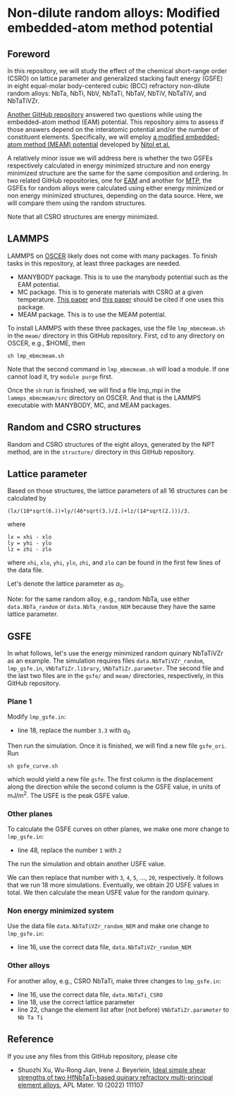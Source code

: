 # Non-dilute random alloys: Modified embedded-atom method potential

## Foreword

In this repository, we will study the effect of the chemical short-range order (CSRO) on lattice parameter and generalized stacking fault energy (GSFE) in eight equal-molar body-centered cubic (BCC) refractory non-dilute random alloys: NbTa, NbTi, NbV, NbTaTi, NbTaV, NbTiV, NbTaTiV, and NbTaTiVZr.

[Another GitHub repository](https://github.com/shuozhixu/JAP_2025) answered two questions while using the embedded-atom method (EAM) potential. This repository aims to assess if those answers depend on the interatomic potential and/or the number of constituent elements. Specifically, we will employ [a modified embedded-atom method (MEAM) potential](https://www.ctcms.nist.gov/potentials/entry/2024--Nitol-M-S-Echeverria-M-J-Dang-K-et-al--V-Nb-Ta-Ti-Zr/2024--Nitol-M-S--V-Nb-Ta-Ti-Zr--LAMMPS--ipr1.html) developed by [Nitol et al.](https://doi.org/10.1016/j.commatsci.2024.112886)

A relatively minor issue we will address here is whether the two GSFEs respectively calculated in energy minimized structure and non energy minimized structure are the same for the same composition and ordering. In two related GitHub repositories, one for [EAM](https://github.com/shuozhixu/JAP_2025) and another for [MTP](https://github.com/shuozhixu/JAP-MTP_2025), the GSFEs for random alloys were calculated using either energy minimized or non energy minimized structures, depending on the data source. Here, we will compare them using the random structures.

Note that all CSRO structures are energy minimized.

## LAMMPS

LAMMPS on [OSCER](http://www.ou.edu/oscer.html) likely does not come with many packages. To finish tasks in this repository, at least three packages are needed.

- MANYBODY package. This is to use the manybody potential such as the EAM potential.
- MC package. This is to generate materials with CSRO at a given temperature. [This paper](http://dx.doi.org/10.1103/PhysRevB.85.184203) and [this paper](https://doi.org/10.1103/PhysRevB.86.134204) should be cited if one uses this package.
- MEAM package. This is to use the MEAM potential.

To install LAMMPS with these three packages, use the file `lmp_mbmcmeam.sh` in the `meam/` directory in this GitHub repository. First, cd to any directory on OSCER, e.g., \$HOME, then

	sh lmp_mbmcmeam.sh

Note that the second command in `lmp_mbmcmeam.sh` will load a module. If one cannot load it, try `module purge` first.

Once the `sh` run is finished, we will find a file lmp_mpi in the `lammps_mbmcmeam/src` directory on OSCER. And that is the LAMMPS executable with MANYBODY, MC, and MEAM packages.

## Random and CSRO structures

Random and CSRO structures of the eight alloys, generated by the NPT method, are in the `structure/` directory in this GitHub repository. 

## Lattice parameter

Based on those structures, the lattice parameters of all 16 structures can be calculated by

	(lx/(10*sqrt(6.))+ly/(46*sqrt(3.)/2.)+lz/(14*sqrt(2.)))/3.
	
where

	lx = xhi - xlo
	ly = yhi - ylo
	lz = zhi - zlo

where `xhi`, `xlo`, `yhi`, `ylo`, `zhi`, and `zlo` can be found in the first few lines of the data file.

Let's denote the lattice parameter as $a_0$.

Note: for the same random alloy, e.g., random NbTa, use either `data.NbTa_random` or `data.NbTa_random_NEM` because they have the same lattice parameter.

## GSFE

In what follows, let's use the energy minimized random quinary NbTaTiVZr as an example. The simulation requires files `data.NbTaTiVZr_random`, `lmp_gsfe.in`, `VNbTaTiZr.library`, `VNbTaTiZr.parameter`. The second file and the last two files are in the `gsfe/` and `meam/` directories, respectively, in this GitHub repository.

### Plane 1

Modify `lmp_gsfe.in`:

- line 18, replace the number `3.3` with $a_0$

Then run the simulation. Once it is finished, we will find a new file `gsfe_ori`. Run

	sh gsfe_curve.sh
	
which would yield a new file `gsfe`. The first column is the displacement along the direction while the second column is the GSFE value, in units of mJ/m<sup>2</sup>. The USFE is the peak GSFE value.

### Other planes

To calculate the GSFE curves on other planes, we make one more change to `lmp_gsfe.in`:

- line 48, replace the number `1` with `2`

The run the simulation and obtain another USFE value.

We can then replace that number with `3`, `4`, `5`, ..., `20`, respectively. It follows that we run 18 more simulations. Eventually, we obtain 20 USFE values in total. We then calculate the mean USFE value for the random quinary.

### Non energy minimized system

Use the data file `data.NbTaTiVZr_random_NEM` and make one change to `lmp_gsfe.in`:

- line 16, use the correct data file, `data.NbTaTiVZr_random_NEM`

### Other alloys

For another alloy, e.g., CSRO NbTaTi, make three changes to `lmp_gsfe.in`:

- line 16, use the correct data file, `data.NbTaTi_CSRO`
- line 18, use the correct lattice parameter
- line 22, change the element list after (not before) `VNbTaTiZr.parameter` to `Nb Ta Ti`

## Reference

If you use any files from this GitHub repository, please cite

- Shuozhi Xu, Wu-Rong Jian, Irene J. Beyerlein, [Ideal simple shear strengths of two HfNbTaTi-based quinary refractory multi-principal element alloys](http://dx.doi.org/10.1063/5.0116898), APL Mater. 10 (2022) 111107
